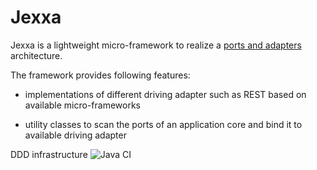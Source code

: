 # Jexxa

Jexxa is a lightweight micro-framework     to realize a [ports and adapters](https://www.thinktocode.com/2018/07/19/ports-and-adapters-architecture/) architecture. 


The framework provides following features:

* implementations of different driving adapter such as REST based on available micro-frameworks 

* utility classes to scan the ports of an application core and bind it to available driving adapter 


DDD infrastructure
![Java CI](https://github.com/repplix/Jexxa/workflows/Java%20CI/badge.svg)

